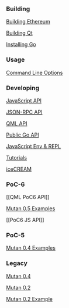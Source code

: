 ### Building 

[Building Ethereum](https://github.com/ethereum/go-ethereum/wiki/Building-Ethereum(Go))

[Building Qt](https://github.com/ethereum/go-ethereum/wiki/Building-Qt)

[Installing Go](https://github.com/ethereum/go-ethereum/wiki/Installing-Go)

### Usage

[Command Line Options](https://github.com/ethereum/go-ethereum/wiki/Command-Line-Options)

### Developing
[JavaScript API](https://github.com/ethereum/wiki/wiki/JavaScript-API)

[JSON-RPC API](https://github.com/ethereum/wiki/wiki/Generic-JSON-RPC)

[QML API](https://github.com/ethereum/go-ethereum/wiki/QML-PoC6-API)

[Public Go API](https://github.com/ethereum/go-ethereum/wiki/PoC-5-Public-Go-API)

[JavaScript Env & REPL](https://github.com/ethereum/go-ethereum/wiki/JavaScript-Environment)

[Tutorials](https://github.com/ethereum/go-ethereum/wiki/Tutorials)

[iceCREAM](https://github.com/ethereum/go-ethereum/wiki/iceCREAM-(debugger))


### PoC-6

[[QML PoC6 API]]

[Mutan 0.5 Examples](https://github.com/ethereum/go-ethereum/wiki/Mutan-0.5-Examples)

[[PoC6 JS API]]

### PoC-5

[Mutan 0.4 Examples](https://github.com/ethereum/go-ethereum/wiki/Mutan-0.4-Examples)

### Legacy

[Mutan 0.4](https://github.com/ethereum/go-ethereum/wiki/Mutan-0.4)

[Mutan 0.2](https://github.com/ethereum/go-ethereum/wiki/Mutan-0.2)

[Mutan 0.2 Example](https://github.com/ethereum/go-ethereum/wiki/Mutan-0.2-Example)